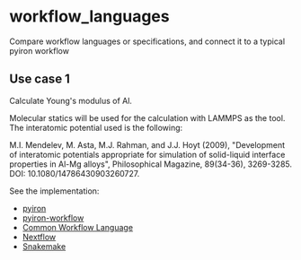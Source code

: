 # workflow_languages

Compare workflow languages or specifications, and connect it to a typical pyiron workflow

## Use case 1

Calculate Young's modulus of Al.

Molecular statics will be used for the calculation with LAMMPS as the tool.
The interatomic potential used is the following:

M.I. Mendelev, M. Asta, M.J. Rahman, and J.J. Hoyt (2009), "Development of interatomic potentials appropriate for simulation of solid-liquid interface properties in Al-Mg alloys", Philosophical Magazine, 89(34-36), 3269-3285. DOI: 10.1080/14786430903260727.

See the implementation:

- [pyiron](pyiron/workflow.ipynb)
- [pyiron-workflow](pyiron-workflow/workflow.ipynb)
- [Common Workflow Language](cwl/execute_cwl.ipynb)
- [Nextflow](nextflow/execute_nextflow.ipynb)
- [Snakemake](snakemake/execute_snakemake.ipynb)